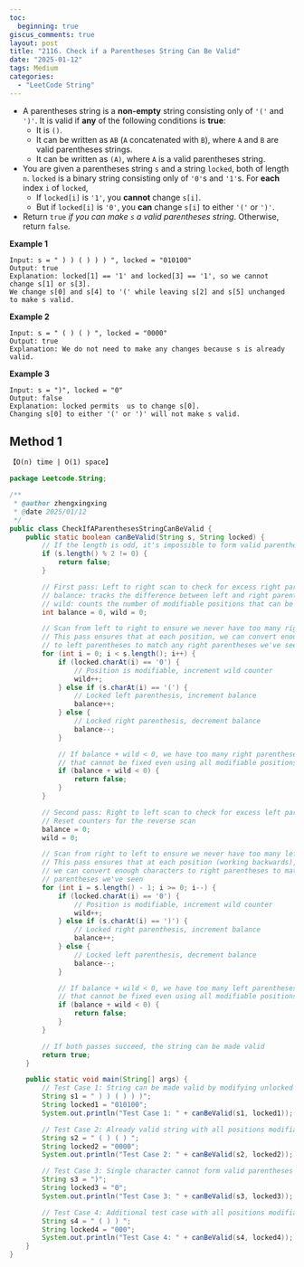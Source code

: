 ```yaml
---
toc:
  beginning: true
giscus_comments: true
layout: post
title: "2116. Check if a Parentheses String Can Be Valid"
date: "2025-01-12"
tags: Medium
categories:
  - "LeetCode String"
---
```



- A parentheses string is a **non-empty** string consisting only of `'('` and `')'`. It is valid if **any** of the following conditions is **true**:
  - It is `()`.
  - It can be written as `AB` (`A` concatenated with `B`), where `A` and `B` are valid parentheses strings.
  - It can be written as `(A)`, where `A` is a valid parentheses string.
- You are given a parentheses string `s` and a string `locked`, both of length `n`. `locked` is a binary string consisting only of `'0'`s and `'1'`s. For **each** index `i` of `locked`,
  - If `locked[i]` is `'1'`, you **cannot** change `s[i]`.
  - But if `locked[i]` is `'0'`, you **can** change `s[i]` to either `'('` or `')'`.
- Return `true` *if you can make `s` a valid parentheses string*. Otherwise, return `false`.

**Example 1**

```
Input: s = " ) ) ( ) ) ) ", locked = "010100"
Output: true
Explanation: locked[1] == '1' and locked[3] == '1', so we cannot change s[1] or s[3].
We change s[0] and s[4] to '(' while leaving s[2] and s[5] unchanged to make s valid.
```

**Example 2**

```
Input: s = " ( ) ( ) ", locked = "0000"
Output: true
Explanation: We do not need to make any changes because s is already valid.
```

**Example 3**

```
Input: s = ")", locked = "0"
Output: false
Explanation: locked permits  us to change s[0]. 
Changing s[0] to either '(' or ')' will not make s valid.
```

## Method 1

```tex
【O(n) time | O(1) space】
```

```java
package Leetcode.String;

/**
 * @author zhengxingxing
 * @date 2025/01/12
 */
public class CheckIfAParenthesesStringCanBeValid {
    public static boolean canBeValid(String s, String locked) {
        // If the length is odd, it's impossible to form valid parentheses
        if (s.length() % 2 != 0) {
            return false;
        }

        // First pass: Left to right scan to check for excess right parentheses
        // balance: tracks the difference between left and right parentheses for locked positions
        // wild: counts the number of modifiable positions that can be used to fix imbalances
        int balance = 0, wild = 0;

        // Scan from left to right to ensure we never have too many right parentheses
        // This pass ensures that at each position, we can convert enough characters
        // to left parentheses to match any right parentheses we've seen
        for (int i = 0; i < s.length(); i++) {
            if (locked.charAt(i) == '0') {
                // Position is modifiable, increment wild counter
                wild++;
            } else if (s.charAt(i) == '(') {
                // Locked left parenthesis, increment balance
                balance++;
            } else {
                // Locked right parenthesis, decrement balance
                balance--;
            }

            // If balance + wild < 0, we have too many right parentheses
            // that cannot be fixed even using all modifiable positions
            if (balance + wild < 0) {
                return false;
            }
        }

        // Second pass: Right to left scan to check for excess left parentheses
        // Reset counters for the reverse scan
        balance = 0;
        wild = 0;

        // Scan from right to left to ensure we never have too many left parentheses
        // This pass ensures that at each position (working backwards),
        // we can convert enough characters to right parentheses to match any left
        // parentheses we've seen
        for (int i = s.length() - 1; i >= 0; i--) {
            if (locked.charAt(i) == '0') {
                // Position is modifiable, increment wild counter
                wild++;
            } else if (s.charAt(i) == ')') {
                // Locked right parenthesis, increment balance
                balance++;
            } else {
                // Locked left parenthesis, decrement balance
                balance--;
            }

            // If balance + wild < 0, we have too many left parentheses
            // that cannot be fixed even using all modifiable positions
            if (balance + wild < 0) {
                return false;
            }
        }

        // If both passes succeed, the string can be made valid
        return true;
    }

    public static void main(String[] args) {
        // Test Case 1: String can be made valid by modifying unlocked positions
        String s1 = " ) ) ( ) ) )";
        String locked1 = "010100";
        System.out.println("Test Case 1: " + canBeValid(s1, locked1));  // Expected output: true

        // Test Case 2: Already valid string with all positions modifiable
        String s2 = " ( ) ( ) ";
        String locked2 = "0000";
        System.out.println("Test Case 2: " + canBeValid(s2, locked2));  // Expected output: true

        // Test Case 3: Single character cannot form valid parentheses
        String s3 = ")";
        String locked3 = "0";
        System.out.println("Test Case 3: " + canBeValid(s3, locked3));  // Expected output: false

        // Test Case 4: Additional test case with all positions modifiable
        String s4 = " ( ) ) ";
        String locked4 = "000";
        System.out.println("Test Case 4: " + canBeValid(s4, locked4));  // Expected output: true
    }
}

```





